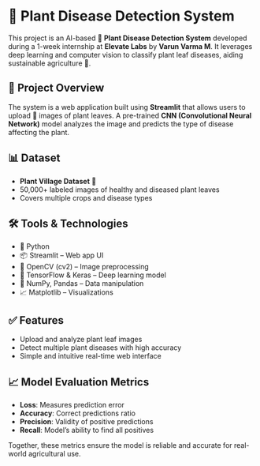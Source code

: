 # 🌿 Plant Disease Detection System

This project is an AI-based 🌱 **Plant Disease Detection System** developed during a 1-week internship at **Elevate Labs** by **Varun Varma M**. It leverages deep learning and computer vision to classify plant leaf diseases, aiding sustainable agriculture 🌾.

## 📂 Project Overview

The system is a web application built using **Streamlit** that allows users to upload 🌿 images of plant leaves. A pre-trained **CNN (Convolutional Neural Network)** model analyzes the image and predicts the type of disease affecting the plant.

## 📊 Dataset

- **Plant Village Dataset** 📸
- 50,000+ labeled images of healthy and diseased plant leaves
- Covers multiple crops and disease types

## 🛠️ Tools & Technologies

- 🐍 Python  
- 📦 Streamlit – Web app UI  
- 🎥 OpenCV (cv2) – Image preprocessing  
- 🧠 TensorFlow & Keras – Deep learning model  
- 🔢 NumPy, Pandas – Data manipulation  
- 📈 Matplotlib – Visualizations  

## ✅ Features

- Upload and analyze plant leaf images  
- Detect multiple plant diseases with high accuracy  
- Simple and intuitive real-time web interface  

## 📈 Model Evaluation Metrics

- **Loss**: Measures prediction error  
- **Accuracy**: Correct predictions ratio  
- **Precision**: Validity of positive predictions  
- **Recall**: Model’s ability to find all positives  

Together, these metrics ensure the model is reliable and accurate for real-world agricultural use.
